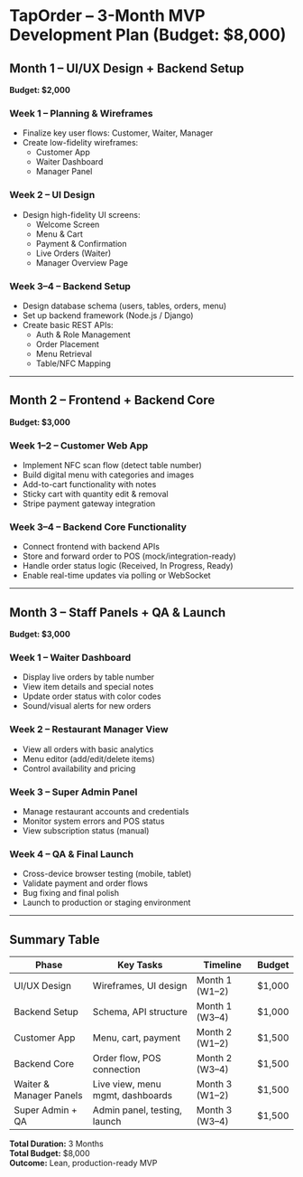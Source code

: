 # TapOrder – 3-Month MVP Development Plan (Budget: $8,000)

## Month 1 – UI/UX Design + Backend Setup
**Budget: $2,000**

### Week 1 – Planning & Wireframes
- Finalize key user flows: Customer, Waiter, Manager
- Create low-fidelity wireframes:
  - Customer App
  - Waiter Dashboard
  - Manager Panel

### Week 2 – UI Design
- Design high-fidelity UI screens:
  - Welcome Screen
  - Menu & Cart
  - Payment & Confirmation
  - Live Orders (Waiter)
  - Manager Overview Page

### Week 3–4 – Backend Setup
- Design database schema (users, tables, orders, menu)
- Set up backend framework (Node.js / Django)
- Create basic REST APIs:
  - Auth & Role Management
  - Order Placement
  - Menu Retrieval
  - Table/NFC Mapping

---

## Month 2 – Frontend + Backend Core
**Budget: $3,000**

### Week 1–2 – Customer Web App
- Implement NFC scan flow (detect table number)
- Build digital menu with categories and images
- Add-to-cart functionality with notes
- Sticky cart with quantity edit & removal
- Stripe payment gateway integration

### Week 3–4 – Backend Core Functionality
- Connect frontend with backend APIs
- Store and forward order to POS (mock/integration-ready)
- Handle order status logic (Received, In Progress, Ready)
- Enable real-time updates via polling or WebSocket

---

## Month 3 – Staff Panels + QA & Launch
**Budget: $3,000**

### Week 1 – Waiter Dashboard
- Display live orders by table number
- View item details and special notes
- Update order status with color codes
- Sound/visual alerts for new orders

### Week 2 – Restaurant Manager View
- View all orders with basic analytics
- Menu editor (add/edit/delete items)
- Control availability and pricing

### Week 3 – Super Admin Panel
- Manage restaurant accounts and credentials
- Monitor system errors and POS status
- View subscription status (manual)

### Week 4 – QA & Final Launch
- Cross-device browser testing (mobile, tablet)
- Validate payment and order flows
- Bug fixing and final polish
- Launch to production or staging environment

---

## Summary Table

| Phase                     | Key Tasks                                            | Timeline        | Budget   |
|--------------------------|------------------------------------------------------|-----------------|----------|
| UI/UX Design             | Wireframes, UI design                                | Month 1 (W1–2)  | $1,000   |
| Backend Setup            | Schema, API structure                                | Month 1 (W3–4)  | $1,000   |
| Customer App             | Menu, cart, payment                                  | Month 2 (W1–2)  | $1,500   |
| Backend Core             | Order flow, POS connection                           | Month 2 (W3–4)  | $1,500   |
| Waiter & Manager Panels  | Live view, menu mgmt, dashboards                     | Month 3 (W1–2)  | $1,500   |
| Super Admin + QA         | Admin panel, testing, launch                         | Month 3 (W3–4)  | $1,500   |

**Total Duration:** 3 Months  
**Total Budget:** $8,000  
**Outcome:** Lean, production-ready MVP
